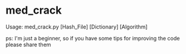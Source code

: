 # med_crack

Usage: med_crack.py [Hash_File] [Dictionary] [Algorithm]

ps: I'm just a beginner, so if you have some tips for improving the code please share them
